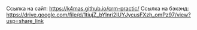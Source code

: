 
 Ссылка на сайт: https://k4mas.github.io/crm-practic/
 Ссылка на бэкэнд: https://drive.google.com/file/d/1tiujZ_bYlnri2IUYJycusFXzh_omPz97/view?usp=share_link

